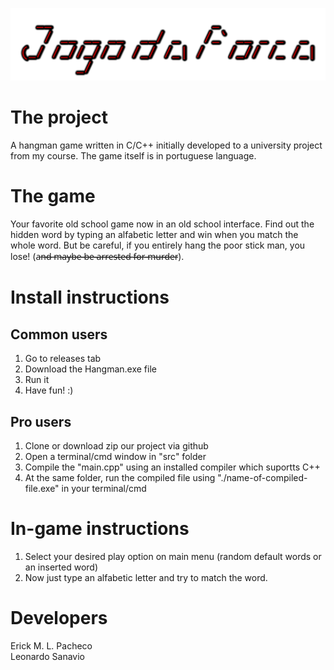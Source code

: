 ![Logic Flight logo](doc/hangman.gif)

# The project

A hangman game written in C/C++ initially developed to a university project from my course.
The game itself is in portuguese language.

# The game

Your favorite old school game now in an old school interface. Find out the hidden word by typing an alfabetic letter and win when you match the whole word. But be careful, if you entirely hang the poor stick man, you lose! (a̶n̶̶̶d̶̶̶ ̶̶̶m̶̶̶a̶̶̶y̶̶̶b̶̶̶e̶̶̶ ̶̶̶b̶̶̶e̶̶̶ ̶̶̶a̶̶̶r̶̶̶r̶̶̶e̶̶̶s̶̶̶t̶̶̶e̶̶̶d̶̶̶ ̶̶̶f̶̶̶o̶̶̶r̶̶̶ ̶̶̶m̶̶̶u̶̶̶r̶̶̶d̶̶̶e̶̶̶r).

# Install instructions

## Common users
1. Go to releases tab</br >
2. Download the Hangman.exe file</br >
3. Run it</br >
4. Have fun! :)

## Pro users
1. Clone or download zip our project via github</br >
2. Open a terminal/cmd window in "src" folder</br >
3. Compile the "main.cpp" using an installed compiler which suportts C++</br >
4. At the same folder, run the compiled file using "./name-of-compiled-file.exe" in your terminal/cmd

# In-game instructions

1. Select your desired play option on main menu (random default words or an inserted word)</br >
2. Now just type an alfabetic letter and try to match the word.

# Developers

Erick M. L. Pacheco</br >
Leonardo Sanavio